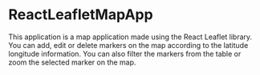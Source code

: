 # ReactLeafletMapApp
This application is a map application made using the React Leaflet library. 
You can add, edit or delete markers on the map according to the latitude longitude information. 
You can also filter the markers from the table or zoom the selected marker on the map.
